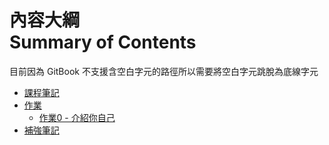 # 內容大綱<br>Summary of Contents
目前因為 GitBook 不支援含空白字元的路徑所以需要將空白字元跳脫為底線字元

* [課程筆記](課程筆記/README.markdown)
* [作業](作業/README.markdown)
	* [作業0 - 介紹你自己](作業/作業0_-_介紹你自己/README.markdown)
* [補強筆記](補強筆記/README.markdown)


